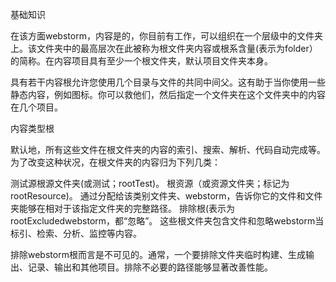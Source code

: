 基础知识

在该方面webstorm，内容是的，你目前有工作，可以组织在一个层级中的文件夹上。该文件夹中的最高层次在此被称为根文件夹内容或根系含量(表示为folder）的简称。在内容项目具有至少一个根文件夹，默认项目文件夹本身。

具有若干内容根允许您使用几个目录与文件的共同中间父。这有助于当你使用一些静态内容，例如图标。你可以救他们，然后指定一个文件夹在这个文件夹中的内容在几个项目。

内容类型根

默认地，所有这些文件在根文件夹的内容的索引、搜索、解析、代码自动完成等。为了改变这种状况，在根文件夹的内容归为下列几类：

测试源根源文件夹(或测试；rootTest)。
根资源（或资源文件夹；标记为rootResource)。
通过分配给该类别文件夹、webstorm，告诉你它的文件和文件夹能够在相对于该指定文件夹的完整路径。
排除根(表示为rootExcludedwebstorm，都“忽略”。
这些根文件夹包含文件和忽略webstorm当标引、检索、分析、监控等内容。

排除webstorm根而言是不可见的。通常，一个要排除文件夹临时构建、生成输出、记录、输出和其他项目。排除不必要的路径能够显著改善性能。